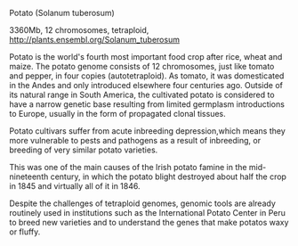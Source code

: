 
Potato (Solanum tuberosum)

3360Mb, 12 chromosomes, tetraploid, http://plants.ensembl.org/Solanum_tuberosum

Potato is the world's fourth most important food crop after rice, wheat and maize. The potato genome consists of 12 chromosomes, just like tomato and pepper, in four copies (autotetraploid). As tomato, it was domesticated in the Andes and only introduced elsewhere four centuries ago. Outside of its natural range in South America, the cultivated potato is considered to have a narrow genetic base resulting from limited germplasm introductions to Europe, usually in the form of propagated clonal tissues. 

Potato cultivars suffer from acute inbreeding depression,which means they more vulnerable to pests and pathogens as a result of inbreeding, or breeding of very similar potato varieties.

This was one of the main causes of the Irish potato famine in the mid-nineteenth century, in which the potato blight destroyed about half the crop in 1845 and virtually all of it in 1846.

Despite the challenges of tetraploid genomes, genomic tools are already routinely used in institutions such as the International Potato Center in Peru to breed new varieties and to understand the genes that make potatos waxy or fluffy.
